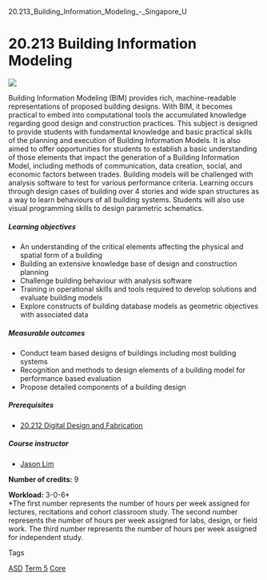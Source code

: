 20.213_Building_Information_Modeling_-_Singapore_U



20.213 Building Information Modeling
====================================

![](https://www.sutd.edu.sg/wp-content/uploads/2025/02/BIM-2.jpg)

Building Information Modeling (BIM) provides rich, machine-readable representations of proposed building designs. With BIM, it becomes practical to embed into computational tools the accumulated knowledge regarding good design and construction practices. This subject is designed to provide students with fundamental knowledge and basic practical skills of the planning and execution of Building Information Models. It is also aimed to offer opportunities for students to establish a basic understanding of those elements that impact the generation of a Building Information Model, including methods of communication, data creation, social, and economic factors between trades. Building models will be challenged with analysis software to test for various performance criteria. Learning occurs through design cases of building over 4 stories and wide span structures as a way to learn behaviours of all building systems. Students will also use visual programming skills to design parametric schematics.

##### **Learning objectives**

* An understanding of the critical elements affecting the physical and spatial form of a building
* Building an extensive knowledge base of design and construction planning
* Challenge building behaviour with analysis software
* Training in operational skills and tools required to develop solutions and evaluate building models
* Explore constructs of building database models as geometric objectives with associated data

##### **Measurable outcomes**

* Conduct team based designs of buildings including most building systems
* Recognition and methods to design elements of a building model for performance based evaluation
* Propose detailed components of a building design

##### **Prerequisites**

* [20.212 Digital Design and Fabrication](/course/20-212-digital-design-and-fabrication/ "20.212 Digital Design and Fabrication")

##### **Course instructor**

* [Jason Lim](/profile/jason-lim/)

**Number of credits:** 9

**Workload:** 3-0-6\*  
\*The first number represents the number of hours per week assigned for lectures, recitations and cohort classroom study. The second number represents the number of hours per week assigned for labs, design, or field work. The third number represents the number of hours per week assigned for independent study.

Tags

[ASD](/education/undergraduate/courses/?pillar-cluster=1167)
[Term 5](/education/undergraduate/courses/?course-term=858)
[Core](/education/undergraduate/courses/?course-type=852)

